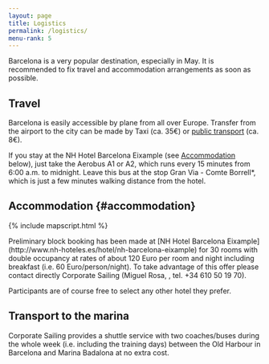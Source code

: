 ```yaml
---
layout: page
title: Logistics
permalink: /logistics/
menu-rank: 5
---
```


Barcelona is a very popular destination, especially in May. It is recommended to
fix travel and accommodation arrangements as soon as possible.

## Travel

Barcelona is easily accessible by plane from all over Europe. Transfer from the
airport to the city can be made by Taxi (ca. 35€) or [public
transport](http://www.tmb.cat/en/acces-aeroport) (ca. 8€).

If you stay at the NH Hotel Barcelona Eixample (see
[Accommodation](#accommodation) below), just take the Aerobus A1 or A2, which
runs every 15 minutes from 6:00 a.m. to midnight. Leave this bus at the stop
Gran Via - Comte Borrell*, which is just a few minutes walking distance from the
hotel.

## Accommodation {#accommodation}

{% include mapscript.html %}

<div class="map" data-address="Hotel NH Barcelona Eixample, Calle València,
105-107, 08011 Barcelona"></div> Preliminary block booking has been made at [NH
Hotel Barcelona Eixample](http://www.nh-hoteles.es/hotel/nh-barcelona-eixample)
for 30 rooms with double occupancy at rates of about 120 Euro per room and night
including breakfast (i.e. 60 Euro/person/night). To take advantage of this offer
please contact directly Corporate Sailing (Miguel Rosa,
<miguel.rosa@corporate-sailing.es>, tel. +34 610 50 19 70).

Participants are of course free to select any other hotel they prefer.

## Transport to the marina

Corporate Sailing provides a shuttle service with two coaches/buses during the
whole week (i.e. including the training days) between the Old Harbour in
Barcelona and Marina Badalona at no extra cost.